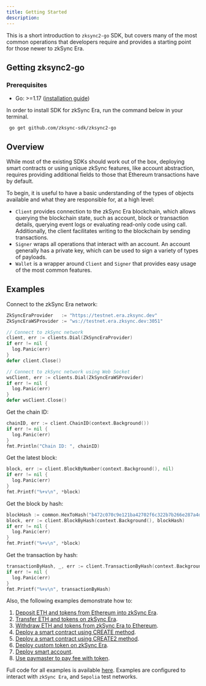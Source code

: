 ```yaml
---
title: Getting Started
description:
---
```


This is a short introduction to `zksync2-go` SDK, but covers many of the most common operations that developers require
and provides a starting point for those newer to zkSync Era.

## Getting zksync2-go

### Prerequisites

- Go: >=1.17 ([installation guide](https://go.dev/dl/))

In order to install SDK for zkSync Era, run the command below in your terminal.

```shell
 go get github.com/zksync-sdk/zksync2-go
```

## Overview

While most of the existing SDKs should work out of the box, deploying smart contracts or using unique zkSync features,
like account abstraction, requires providing additional fields to those that Ethereum transactions have by default.

To begin, it is useful to have a basic understanding of the types of objects available and what they are responsible
for, at a high level:

- `Client` provides connection to the zkSync Era blockchain, which allows querying the blockchain state, such as
  account, block or transaction details, querying event logs or evaluating read-only code using call.
  Additionally, the client facilitates writing to the blockchain by sending transactions.
- `Signer` wraps all operations that interact with an account. An account generally has a private key, which can
  be used to sign a variety of types of payloads.
- `Wallet` is a wrapper around `Client` and `Signer` that provides easy usage of the most common features.

## Examples

Connect to the zkSync Era network:

```go
ZkSyncEraProvider   := "https://testnet.era.zksync.dev"
ZkSyncEraWSProvider := "ws://testnet.era.zksync.dev:3051"

// Connect to zkSync network
client, err := clients.Dial(ZkSyncEraProvider)
if err != nil {
  log.Panic(err)
}
defer client.Close()

// Connect to zkSync network using Web Socket
wsClient, err := clients.Dial(ZkSyncEraWSProvider)
if err != nil {
  log.Panic(err)
}
defer wsClient.Close()
```

Get the chain ID:

```go
chainID, err := client.ChainID(context.Background())
if err != nil {
  log.Panic(err)
}
fmt.Println("Chain ID: ", chainID)
```

Get the latest block:

```go
block, err := client.BlockByNumber(context.Background(), nil)
if err != nil {
  log.Panic(err)
}
fmt.Printf("%+v\n", *block)
```

Get the block by hash:

```go
blockHash := common.HexToHash("b472c070c9e121ba42702f6c322b7b266e287a4d8b5fa426ed265b105430c397")
block, err := client.BlockByHash(context.Background(), blockHash)
if err != nil {
  log.Panic(err)
}
fmt.Printf("%+v\n", *block)
```

Get the transaction by hash:

```go
transactionByHash, _, err := client.TransactionByHash(context.Background(), common.HexToHash("0x9af27afed9a4dd018c0625ea1368afb8ba08e4cfb69b3e76dfb8521c8a87ecfc"))
if err != nil {
  log.Panic(err)
}
fmt.Printf("%+v\n", transactionByHash)
```

Also, the following examples demonstrate how to:

1. [Deposit ETH and tokens from Ethereum into zkSync Era](https://github.com/zksync-sdk/zksync2-examples/blob/main/go/01_deposit.go).
2. [Transfer ETH and tokens on zkSync Era](https://github.com/zksync-sdk/zksync2-examples/blob/main/go/02_transfer.go).
3. [Withdraw ETH and tokens from zkSync Era to Ethereum](https://github.com/zksync-sdk/zksync2-examples/blob/main/go/03_withdraw.go).
4. [Deploy a smart contract using CREATE method](https://github.com/zksync-sdk/zksync2-examples/blob/main/go/08_deploy_create.go).
5. [Deploy a smart contract using CREATE2 method](https://github.com/zksync-sdk/zksync2-examples/blob/main/go/11_deploy_create2.go).
6. [Deploy custom token on zkSync Era](https://github.com/zksync-sdk/zksync2-examples/blob/main/go/14_deploy_token_create.go).
7. [Deploy smart account](https://github.com/zksync-sdk/zksync2-examples/blob/main/go/16_deploy_create_account.go).
8. [Use paymaster to pay fee with token](https://github.com/zksync-sdk/zksync2-examples/blob/main/go/18_use_paymaster.go).

Full code for all examples is available [here](https://github.com/zksync-sdk/zksync2-examples/tree/main/go).
Examples are configured to interact with `zkSync Era`, and `Sepolia` test networks.
